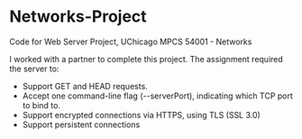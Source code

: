 # Networks-Project
Code for Web Server Project, UChicago MPCS 54001 - Networks

I worked with a partner to complete this project. The assignment required the server to:
- Support GET and HEAD requests.
- Accept one command-line flag (--serverPort), indicating which TCP port to bind to.
- Support encrypted connections via HTTPS, using TLS (SSL 3.0)
- Support persistent connections
